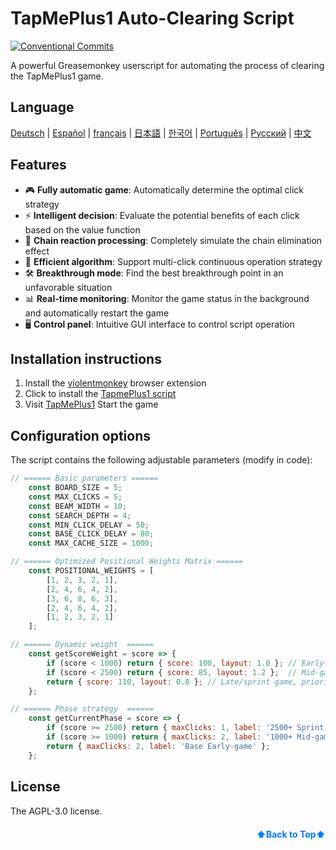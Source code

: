 <a name="readme-top"></a>

# TapMePlus1 Auto-Clearing Script

[![Conventional Commits](https://img.shields.io/badge/Conventional%20Commits-1.0.0-%23FE5196?logo=conventionalcommits&logoColor=white)](https://conventionalcommits.org)

A powerful Greasemonkey userscript for automating the process of clearing the TapMePlus1 game.

## Language
<!-- Keep these links. Translations will automatically update with the README. -->
[Deutsch](https://www.readme-i18n.com/baimengshi/TapMePlus1?lang=de) | 
[Español](https://www.readme-i18n.com/baimengshi/TapMePlus1?lang=es) | 
[français](https://www.readme-i18n.com/baimengshi/TapMePlus1?lang=fr) | 
[日本語](https://www.readme-i18n.com/baimengshi/TapMePlus1?lang=ja) | 
[한국어](https://www.readme-i18n.com/baimengshi/TapMePlus1?lang=ko) | 
[Português](https://www.readme-i18n.com/baimengshi/TapMePlus1?lang=pt) | 
[Русский](https://www.readme-i18n.com/baimengshi/TapMePlus1?lang=ru) | 
[中文](https://www.readme-i18n.com/baimengshi/TapMePlus1?lang=zh)

## Features

- 🎮 **Fully automatic game**: Automatically determine the optimal click strategy
- ⚡ **Intelligent decision**: Evaluate the potential benefits of each click based on the value function
- 🔁 **Chain reaction processing**: Completely simulate the chain elimination effect
- 🚀 **Efficient algorithm**: Support multi-click continuous operation strategy
- 🛠 **Breakthrough mode**: Find the best breakthrough point in an unfavorable situation
- 📊 **Real-time monitoring**: Monitor the game status in the background and automatically restart the game
- 🖥 **Control panel**: Intuitive GUI interface to control script operation

## Installation instructions

1. Install the [violentmonkey](https://violentmonkey.github.io/) browser extension
2. Click to install the [TapmePlus1 script](https://github.com/baimengshi/tapmeplus1/raw/main/TapMePlus1-AI-Solver.user.js)
3. Visit [TapMePlus1](https://tapmeplus1.com/) Start the game

## Configuration options

The script contains the following adjustable parameters (modify in code):

```javascript
// ====== Basic parameters ======
    const BOARD_SIZE = 5;
    const MAX_CLICKS = 5;
    const BEAM_WIDTH = 10;
    const SEARCH_DEPTH = 4;
    const MIN_CLICK_DELAY = 50;
    const BASE_CLICK_DELAY = 80;
    const MAX_CACHE_SIZE = 1000;

// ====== Optimized Positional Weights Matrix ======
    const POSITIONAL_WEIGHTS = [
        [1, 2, 3, 2, 1],
        [2, 4, 6, 4, 2],
        [3, 6, 8, 6, 3],
        [2, 4, 6, 4, 2],
        [1, 2, 3, 2, 1]
    ];

// ====== Dynamic weight  ======
    const getScoreWeight = score => {
        if (score < 1000) return { score: 100, layout: 1.0 }; // Early game, balance layout and score
        if (score < 2500) return { score: 85, layout: 1.2 };  // Mid-game, focus on building potential
        return { score: 110, layout: 0.8 }; // Late/sprint game, prioritize converting advantage to score
    };

// ====== Phase strategy  ======
    const getCurrentPhase = score => {
        if (score >= 2500) return { maxClicks: 1, label: '2500+ Sprint' };
        if (score >= 1000) return { maxClicks: 2, label: '1000+ Mid-game' };
        return { maxClicks: 2, label: 'Base Early-game' };
    };

```

## License

The AGPL-3.0 license.

<p align="right" style="font-size: 14px; color: #555; margin-top: 20px;">
    <a href="#readme-top" style="text-decoration: none; color: #007bff; font-weight: bold;">
        ⬆️Back to Top⬆️
    </a>
</p>
